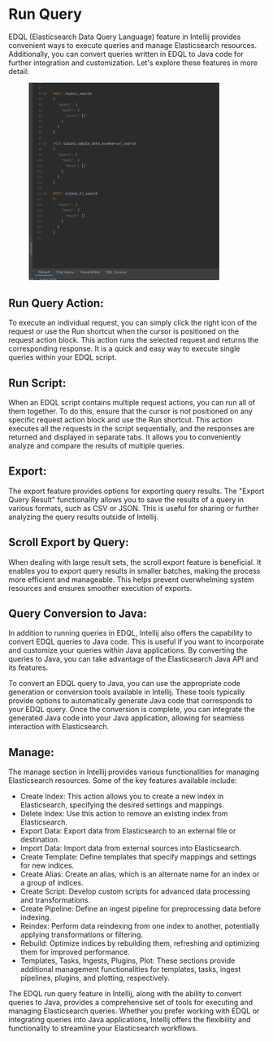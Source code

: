 # Run Query

EDQL (Elasticsearch Data Query Language) feature in Intellij provides convenient ways to execute queries and manage Elasticsearch resources. Additionally, you can convert queries written in EDQL to Java code for further integration and customization. Let's explore these features in more detail:

<figure><img src="/.gitbook/assets/image-(10).png" alt="" width="375"><figcaption></figcaption></figure>

## Run Query Action:

To execute an individual request, you can simply click the right icon of the request or use the Run shortcut when the cursor is positioned on the request action block. This action runs the selected request and returns the corresponding response. It is a quick and easy way to execute single queries within your EDQL script.

## Run Script:

When an EDQL script contains multiple request actions, you can run all of them together. To do this, ensure that the cursor is not positioned on any specific request action block and use the Run shortcut. This action executes all the requests in the script sequentially, and the responses are returned and displayed in separate tabs. It allows you to conveniently analyze and compare the results of multiple queries.

## Export:

The export feature provides options for exporting query results. The "Export Query Result" functionality allows you to save the results of a query in various formats, such as CSV or JSON. This is useful for sharing or further analyzing the query results outside of Intellij.

## Scroll Export by Query:

When dealing with large result sets, the scroll export feature is beneficial. It enables you to export query results in smaller batches, making the process more efficient and manageable. This helps prevent overwhelming system resources and ensures smoother execution of exports.

## Query Conversion to Java:

In addition to running queries in EDQL, Intellij also offers the capability to convert EDQL queries to Java code. This is useful if you want to incorporate and customize your queries within Java applications. By converting the queries to Java, you can take advantage of the Elasticsearch Java API and its features.

To convert an EDQL query to Java, you can use the appropriate code generation or conversion tools available in Intellij. These tools typically provide options to automatically generate Java code that corresponds to your EDQL query. Once the conversion is complete, you can integrate the generated Java code into your Java application, allowing for seamless interaction with Elasticsearch.

## Manage:

The manage section in Intellij provides various functionalities for managing Elasticsearch resources. Some of the key features available include:

* Create Index: This action allows you to create a new index in Elasticsearch, specifying the desired settings and mappings.
* Delete Index: Use this action to remove an existing index from Elasticsearch.
* Export Data: Export data from Elasticsearch to an external file or destination.
* Import Data: Import data from external sources into Elasticsearch.
* Create Template: Define templates that specify mappings and settings for new indices.
* Create Alias: Create an alias, which is an alternate name for an index or a group of indices.
* Create Script: Develop custom scripts for advanced data processing and transformations.
* Create Pipeline: Define an ingest pipeline for preprocessing data before indexing.
* Reindex: Perform data reindexing from one index to another, potentially applying transformations or filtering.
* Rebuild: Optimize indices by rebuilding them, refreshing and optimizing them for improved performance.
* Templates, Tasks, Ingests, Plugins, Plot: These sections provide additional management functionalities for templates, tasks, ingest pipelines, plugins, and plotting, respectively.

The EDQL run query feature in Intellij, along with the ability to convert queries to Java, provides a comprehensive set of tools for executing and managing Elasticsearch queries. Whether you prefer working with EDQL or integrating queries into Java applications, Intellij offers the flexibility and functionality to streamline your Elasticsearch workflows.
